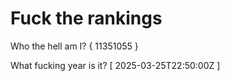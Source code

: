 # Fuck the rankings

Who the hell am I?
{ 11351055 }

What fucking year is it?
[ 2025-03-25T22:50:00Z ]
